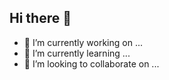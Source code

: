 ## Hi there 👋
- 🔭 I’m currently working on ...
- 🌱 I’m currently learning ...
- 👯 I’m looking to collaborate on ...
<!--
**sgongora8/sgongora8** is a ✨ _special_ ✨ repository because its `README.md` (this file) appears on your GitHub profile.

Here are some ideas to get you started:


- 🤔 I’m looking for help with ...
- 💬 Ask me about ...
- 📫 How to reach me: ...
- 😄 Pronouns: ...
- ⚡ Fun fact: ...
-->
